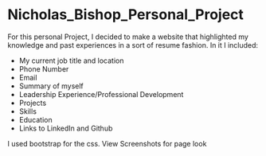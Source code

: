 Nicholas_Bishop_Personal_Project
================================

For this personal Project, I decided to make a website that highlighted my knowledge and past experiences in a sort of resume fashion. In it I included:
<ul>
  <li>My current job title and location</li>
  <li>Phone Number</li>
  <li>Email</li>
  <li>Summary of myself</li>
  <li>Leadership Experience/Professional Development</li>
  <li>Projects</li>
  <li>Skills</li>
  <li>Education</li>
  <li>Links to LinkedIn and Github</li>
</ul>

I used bootstrap for the css. View Screenshots for page look
